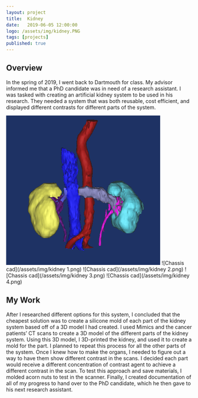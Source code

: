 ```yaml
---
layout: project
title:  Kidney
date:   2019-06-05 12:00:00
logo: /assets/img/kidney.PNG
tags: [projects]
published: true
---
```


## Overview
In the spring of 2019, I went back to Dartmouth for class. My advisor informed me that a PhD candidate was in need of a research assistant. I was tasked with creating an artificial kidney system to be used in his research. They needed a system that was both reusable, cost efficient, and displayed different contrasts for different parts of the system. 
	
![Chassis cad](/assets/img/kidney.PNG)
![Chassis cad](/assets/img/kidney 1.png)
![Chassis cad](/assets/img/kidney 2.png)
![Chassis cad](/assets/img/kidney 3.png)
![Chassis cad](/assets/img/kidney 4.png)

    
## My Work
After I researched different options for this system, I concluded that the cheapest solution was to create a silicone mold of each part of the kidney system based off of a 3D model I had created. I used Mimics and the cancer patients’ CT scans to create a 3D model of the different parts of the kidney system. Using this 3D model, I 3D-printed the kidney, and used it to create a mold for the part. I planned to repeat this process for all the other parts of the system. Once I knew how to make the organs, I needed to figure out a way to have them show different contrast in the scans. I decided each part would receive a different concentration of contrast agent to achieve a different contrast in the scan. To test this approach and save materials, I molded acorn nuts to test in the scanner. Finally, I created documentation of all of my progress to hand over to the PhD candidate, which he then gave to his next research assistant. 


